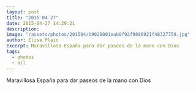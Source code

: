 ```yaml
---
layout: post
title: "2015-04-27"
date: 2015-04-27 14:29:21
description: 
image: "/assets/photos/201504/b9029001eab0f92f9886921f48327759.jpg"
author: Elise Plain
excerpt: Maravillosa España para dar paseos de la mano con Dios
tags: 
  - photos
  - all
---
```


Maravillosa España para dar paseos de la mano con Dios
<p></p>
